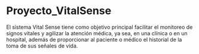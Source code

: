 # Proyecto_VitalSense
El sistema Vital Sense tiene como objetivo principal facilitar el monitoreo de signos vitales y agilizar la atención médica, ya sea, en una clínica o en un hospital, además de proporcionar al paciente o médico el historial de la toma de sus señales de vida. 
